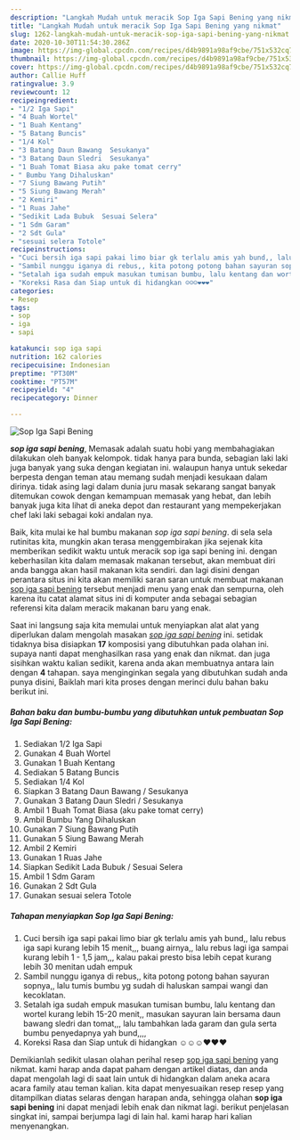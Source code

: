 ```yaml
---
description: "Langkah Mudah untuk meracik Sop Iga Sapi Bening yang nikmat"
title: "Langkah Mudah untuk meracik Sop Iga Sapi Bening yang nikmat"
slug: 1262-langkah-mudah-untuk-meracik-sop-iga-sapi-bening-yang-nikmat
date: 2020-10-30T11:54:30.286Z
image: https://img-global.cpcdn.com/recipes/d4b9891a98af9cbe/751x532cq70/sop-iga-sapi-bening-foto-resep-utama.jpg
thumbnail: https://img-global.cpcdn.com/recipes/d4b9891a98af9cbe/751x532cq70/sop-iga-sapi-bening-foto-resep-utama.jpg
cover: https://img-global.cpcdn.com/recipes/d4b9891a98af9cbe/751x532cq70/sop-iga-sapi-bening-foto-resep-utama.jpg
author: Callie Huff
ratingvalue: 3.9
reviewcount: 12
recipeingredient:
- "1/2 Iga Sapi"
- "4 Buah Wortel"
- "1 Buah Kentang"
- "5 Batang Buncis"
- "1/4 Kol"
- "3 Batang Daun Bawang  Sesukanya"
- "3 Batang Daun Sledri  Sesukanya"
- "1 Buah Tomat Biasa aku pake tomat cerry"
- " Bumbu Yang Dihaluskan"
- "7 Siung Bawang Putih"
- "5 Siung Bawang Merah"
- "2 Kemiri"
- "1 Ruas Jahe"
- "Sedikit Lada Bubuk  Sesuai Selera"
- "1 Sdm Garam"
- "2 Sdt Gula"
- "sesuai selera Totole"
recipeinstructions:
- "Cuci bersih iga sapi pakai limo biar gk terlalu amis yah bund,, lalu rebus iga sapi kurang lebih 15 menit,,, buang airnya,, lalu rebus lagi iga sampai kurang lebih 1 - 1,5 jam,,, kalau pakai presto bisa lebih cepat kurang lebih 30 menitan udah empuk"
- "Sambil nunggu iganya di rebus,, kita potong potong bahan sayuran sopnya,, lalu tumis bumbu yg sudah di haluskan sampai wangi dan kecoklatan."
- "Setalah iga sudah empuk masukan tumisan bumbu, lalu kentang dan wortel kurang lebih 15-20 menit,, masukan sayuran lain bersama daun bawang sledri dan tomat,,, lalu tambahkan lada garam dan gula serta bumbu penyedapnya yah bund,,,,"
- "Koreksi Rasa dan Siap untuk di hidangkan ☺️☺️☺️❤️❤️❤️"
categories:
- Resep
tags:
- sop
- iga
- sapi

katakunci: sop iga sapi 
nutrition: 162 calories
recipecuisine: Indonesian
preptime: "PT30M"
cooktime: "PT57M"
recipeyield: "4"
recipecategory: Dinner

---
```



![Sop Iga Sapi Bening](https://img-global.cpcdn.com/recipes/d4b9891a98af9cbe/751x532cq70/sop-iga-sapi-bening-foto-resep-utama.jpg)

<b><i>sop iga sapi bening</i></b>, Memasak adalah suatu hobi yang membahagiakan dilakukan oleh banyak kelompok. tidak hanya para bunda, sebagian laki laki juga banyak yang suka dengan kegiatan ini. walaupun hanya untuk sekedar berpesta dengan teman atau memang sudah menjadi kesukaan dalam dirinya. tidak asing lagi dalam dunia juru masak sekarang sangat banyak ditemukan cowok dengan kemampuan memasak yang hebat, dan lebih banyak juga kita lihat di aneka depot dan restaurant yang mempekerjakan chef laki laki sebagai koki andalan nya.



Baik, kita mulai ke hal bumbu makanan <i>sop iga sapi bening</i>. di sela sela rutinitas kita, mungkin akan terasa menggembirakan jika sejenak kita memberikan sedikit waktu untuk meracik sop iga sapi bening ini. dengan keberhasilan kita dalam memasak makanan tersebut, akan membuat diri anda bangga akan hasil makanan kita sendiri. dan lagi disini dengan perantara situs ini kita akan memiliki saran saran untuk membuat makanan <u>sop iga sapi bening</u> tersebut menjadi menu yang enak dan sempurna, oleh karena itu catat alamat situs ini di komputer anda sebagai sebagian referensi kita dalam meracik makanan baru yang enak.


Saat ini langsung saja kita memulai untuk menyiapkan alat alat yang diperlukan dalam mengolah masakan <u><i>sop iga sapi bening</i></u> ini. setidak tidaknya bisa disiapkan <b>17</b> komposisi yang dibutuhkan pada olahan ini. supaya nanti dapat menghasilkan rasa yang enak dan nikmat. dan juga sisihkan waktu kalian sedikit, karena anda akan membuatnya antara lain dengan <b>4</b> tahapan. saya menginginkan segala yang dibutuhkan sudah anda punya disini, Baiklah mari kita proses dengan merinci dulu bahan baku berikut ini.

<!--inarticleads1-->

##### Bahan baku dan bumbu-bumbu yang dibutuhkan untuk pembuatan Sop Iga Sapi Bening:

1. Sediakan 1/2 Iga Sapi
1. Gunakan 4 Buah Wortel
1. Gunakan 1 Buah Kentang
1. Sediakan 5 Batang Buncis
1. Sediakan 1/4 Kol
1. Siapkan 3 Batang Daun Bawang / Sesukanya
1. Gunakan 3 Batang Daun Sledri / Sesukanya
1. Ambil 1 Buah Tomat Biasa (aku pake tomat cerry)
1. Ambil  Bumbu Yang Dihaluskan
1. Gunakan 7 Siung Bawang Putih
1. Gunakan 5 Siung Bawang Merah
1. Ambil 2 Kemiri
1. Gunakan 1 Ruas Jahe
1. Siapkan Sedikit Lada Bubuk / Sesuai Selera
1. Ambil 1 Sdm Garam
1. Gunakan 2 Sdt Gula
1. Gunakan sesuai selera Totole




<!--inarticleads2-->

##### Tahapan menyiapkan Sop Iga Sapi Bening:

1. Cuci bersih iga sapi pakai limo biar gk terlalu amis yah bund,, lalu rebus iga sapi kurang lebih 15 menit,,, buang airnya,, lalu rebus lagi iga sampai kurang lebih 1 - 1,5 jam,,, kalau pakai presto bisa lebih cepat kurang lebih 30 menitan udah empuk
1. Sambil nunggu iganya di rebus,, kita potong potong bahan sayuran sopnya,, lalu tumis bumbu yg sudah di haluskan sampai wangi dan kecoklatan.
1. Setalah iga sudah empuk masukan tumisan bumbu, lalu kentang dan wortel kurang lebih 15-20 menit,, masukan sayuran lain bersama daun bawang sledri dan tomat,,, lalu tambahkan lada garam dan gula serta bumbu penyedapnya yah bund,,,,
1. Koreksi Rasa dan Siap untuk di hidangkan ☺️☺️☺️❤️❤️❤️




Demikianlah sedikit ulasan olahan perihal resep <u>sop iga sapi bening</u> yang nikmat. kami harap anda dapat paham dengan artikel diatas, dan anda dapat mengolah lagi di saat lain untuk di hidangkan dalam aneka acara acara family atau teman kalian. kita dapat menyesuaikan resep resep yang ditampilkan diatas selaras dengan harapan anda, sehingga olahan <b>sop iga sapi bening</b> ini dapat menjadi lebih enak dan nikmat lagi. berikut penjelasan singkat ini, sampai berjumpa lagi di lain hal. kami harap hari kalian menyenangkan.
